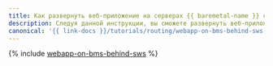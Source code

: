 ```yaml
---
title: Как развернуть веб-приложение на серверах {{ baremetal-name }} с L7-балансировщиком и защитой {{ sws-name }}
description: Следуя данной инструкции, вы сможете развернуть веб-приложение на серверах {{ baremetal-full-name }} с балансировщиком нагрузки {{ alb-full-name }} и защитой от ботов, DDoS- и веб-атак с помощью {{ sws-name }}.
canonical: '{{ link-docs }}/tutorials/routing/webapp-on-bms-behind-sws'
---
```


{% include [webapp-on-bms-behind-sws](../../_tutorials/routing/webapp-on-bms-behind-sws.md) %}